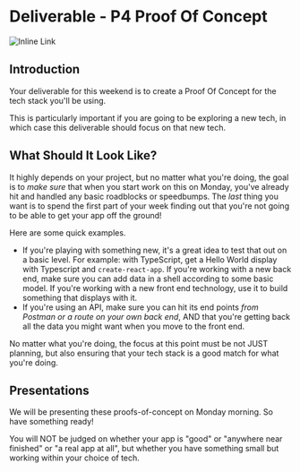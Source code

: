 # Deliverable - P4 Proof Of Concept

![Inline Link](https://media2.giphy.com/media/k8aCl2VvSeBlRvL7Yf/giphy.gif?cid=5e214886936f38bc795d75080a46c7c1c0ce7bdc0f88320b&rid=giphy.gif&ct=g)

## Introduction

Your deliverable for this weekend is to create a Proof Of Concept for the tech stack you'll be using.

This is particularly important if you are going to be exploring a new tech, in which case this deliverable should focus on that new tech.

## What Should It Look Like?

It highly depends on your project, but no matter what you're doing, the goal is to _make sure_ that when you start work on this on Monday, you've already hit and handled any basic roadblocks or speedbumps. The _last_ thing you want is to spend the first part of your week finding out that you're not going to be able to get your app off the ground!

Here are some quick examples.

- If you're playing with something new, it's a great idea to test that out on a basic level. For example: with TypeScript, get a Hello World display with Typescript and `create-react-app`. If you're working with a new back end, make sure you can add data in a shell according to some basic model. If you're working with a new front end technology, use it to build something that displays with it.
- If you're using an API, make sure you can hit its end points _from Postman or a route on your own back end_, AND that you're getting back all the data you might want when you move to the front end.

No matter what you're doing, the focus at this point must be not JUST planning, but also ensuring that your tech stack is a good match for what you're doing.

## Presentations

We will be presenting these proofs-of-concept on Monday morning. So have something ready!

You will NOT be judged on whether your app is "good" or "anywhere near finished" or "a real app at all", but whether you have something small but working within your choice of tech.
